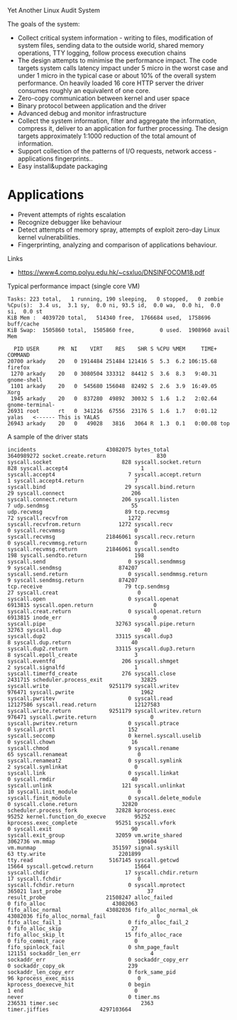 Yet Another Linux Audit System

The goals of the system:

*  Collect critical system information - writing to files, modification of system files, sending data to the outside world, shared memory operations, TTY logging, follow process execution chains 
*  The design attempts to minimise the performance impact. The code targets system calls latency impact under 5 micro in the worst case and under 1 micro  in the typical case or about 10% of the overall system performance. On heavily loaded 16 core HTTP server the driver consumes  roughly an equivalent of one core.
*  Zero-copy communication between kernel and user space
*  Binary protocol between application and the driver
*  Advanced debug and monitor infrastructure
*  Collect the system information, filter and aggregate the information, compress it, deliver to an application for further processing. The design targets approximately 1:1000 reduction of the total amount of information. 
*  Support collection of the patterns of I/O requests, network access - applications fingerprints..  
*  Easy install&update packaging
 

# Applications

*  Prevent attempts of rights escalation
*  Recognize debugger like behaviour
*  Detect attempts of memory spray, attempts of exploit zero-day Linux kernel vulnerabilities.
*  Fingerprinting, analyzing and comparison of applications behaviour. 


Links
* https://www4.comp.polyu.edu.hk/~csxluo/DNSINFOCOM18.pdf

Typical performance impact (single core VM) 

```
Tasks: 223 total,   1 running, 190 sleeping,   0 stopped,   0 zombie
%Cpu(s):  3.4 us,  3.1 sy,  0.0 ni, 93.5 id,  0.0 wa,  0.0 hi,  0.0 si,  0.0 st
KiB Mem :  4039720 total,   514340 free,  1766684 used,  1758696 buff/cache
KiB Swap:  1505860 total,  1505860 free,        0 used.  1908960 avail Mem 

  PID USER      PR  NI    VIRT    RES    SHR S %CPU %MEM     TIME+ COMMAND                                                                                                                                  
20700 arkady    20   0 1914484 251484 121416 S  5.3  6.2 106:15.68 firefox                                                                                                                                  
 1270 arkady    20   0 3080504 333312  84412 S  3.6  8.3   9:40.31 gnome-shell                                                                                                                              
 1101 arkady    20   0  545680 156048  82492 S  2.6  3.9  16:49.05 Xorg                                                                                                                                     
 1945 arkady    20   0  837280  49892  30032 S  1.6  1.2   2:02.64 gnome-terminal-                                                                                                                          
26931 root      rt   0  341216  67556  23176 S  1.6  1.7   0:01.12 yalas   <------ This is YALAS                                                                                                                                 
26943 arkady    20   0   49028   3816   3064 R  1.3  0.1   0:00.08 top                                                                                                                                      
```


A sample of the driver stats

```
incidents                      43082075 bytes_total                  3640989272 socket.create.return                830
syscall.socket                      828 syscall.socket.return               828 syscall.accept4                       1
syscall.accept4                       7 syscall.accept.return                 1 syscall.accept4.return                7
syscall.bind                         29 syscall.bind.return                  29 syscall.connect                     206
syscall.connect.return              206 syscall.listen                        7 udp.sendmsg                          55
udp.recvmsg                          89 tcp.recvmsg                          72 syscall.recvfrom                   1272
syscall.recvfrom.return            1272 syscall.recv                          0 syscall.recvmmsg                      0
syscall.recvmsg                21846061 syscall.recv.return                   0 syscall.recvmmsg.return               0
syscall.recvmsg.return         21846061 syscall.sendto                      198 syscall.sendto.return               198
syscall.send                          0 syscall.sendmmsg                      9 syscall.sendmsg                  874207
syscall.send.return                   0 syscall.sendmmsg.return               9 syscall.sendmsg.return           874207
tcp.receive                          79 tcp.sendmsg                          27 syscall.creat                         0
syscall.open                          0 syscall.openat                  6913815 syscall.open.return                   0
syscall.creat.return                  0 syscall.openat.return           6913815 inode_err                             0
syscall.pipe                      32763 syscall.pipe.return               32763 syscall.dup                          40
syscall.dup2                      33115 syscall.dup3                          8 syscall.dup.return                   40
syscall.dup2.return               33115 syscall.dup3.return                   8 syscall.epoll_create                  3
syscall.eventfd                     206 syscall.shmget                        2 syscall.signalfd                      1
syscall.timerfd_create              276 syscall.close                   2431715 scheduler.process_exit            32825
syscall.write                   9251179 syscall.writev                   976471 syscall.pwrite                     1962
syscall.pwritev                       0 syscall.read                   12127586 syscall.read.return            12127583
syscall.write.return            9251179 syscall.writev.return            976471 syscall.pwrite.return                 0
syscall.pwritev.return                0 syscall.ptrace                        0 syscall.prctl                       152
syscall.seccomp                       0 kernel.syscall.uselib                 0 syscall.chown                        16
syscall.chmod                         9 syscall.rename                       65 syscall.renameat                      0
syscall.renameat2                     0 syscall.symlink                       2 syscall.symlinkat                     0
syscall.link                          0 syscall.linkat                        0 syscall.rmdir                        40
syscall.unlink                      121 syscall.unlinkat                     10 syscall.init_module                   0
syscall.finit_module                  0 syscall.delete_module                 0 syscall.clone.return              32820
scheduler.process_fork            32828 kprocess.exec                     95252 kernel.function_do_execve         95252
kprocess.exec_complete            95251 syscall.vfork                         0 syscall.exit                         90
syscall.exit_group                32059 vm.write_shared                 3062736 vm.mmap                          190604
vm.munmap                        351597 signal.syskill                       63 tty.write                       2201899
tty.read                        5167145 syscall.getcwd                    15664 syscall.getcwd.return             15664
syscall.chdir                        17 syscall.chdir.return                 17 syscall.fchdir                        0
syscall.fchdir.return                 0 syscall.mprotect                 365021 last_probe                           37
result_probe                   21508247 alloc_failed                          0 fifo_alloc                     43082063
fifo_alloc_normal              43082036 fifo_alloc_normal_ok           43082036 fifo_alloc_normal_fail                0
fifo_alloc_fail_1                     0 fifo_alloc_fail_2                     0 fifo_alloc_skip                      27
fifo_alloc_skip_lt                   15 fifo_alloc_race                       0 fifo_commit_race                      0
fifo_spinlock_fail                    0 shm_page_fault                   121151 sockaddr_len_err                      4
sockaddr_err                          0 sockaddr_copy_err                     0 sockaddr_copy_ok                    239
sockaddr_len_copy_err                 0 fork_same_pid                        96 kprocess_exec_miss                    0
kprocess_doexecve_hit                 0 begin                                 1 end                                   0
never                                 0 timer.ms                         236531 timer.sec                          2363
timer.jiffies                4297103664 
```

